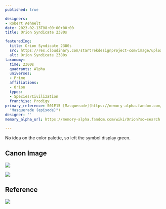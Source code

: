 ```yaml
---
published: true

designers:
- Robert Aehnelt
date: 2023-02-13T08:00:00+00:00
title: Orion Syndicate 2380s

featuredImg:
  title: Orion Syndicate 2380s
  src: https://res.cloudinary.com/startrekdesignproject-com/image/upload/v1676345733/Orion-Syndicate.png
  alt: Orion Syndicate 2380s
taxonomy:
  time: 2300s
  quadrants: Alpha
  universes:
  - Prime
  affiliations:
  - Orion
  types:
  - Species/Civilization
  franchise: Prodigy
primary_reference: S01E15 [Masquerade](https://memory-alpha.fandom.com/wiki/Masquerade_(episode)
  "Masquerade (episode)")
designer: ''
memory_alpha_url: https://memory-alpha.fandom.com/wiki/Orion?so=search

---
```

No idea on the color palette, so left the symbol display green.

## Canon Image

![](https://res.cloudinary.com/startrekdesignproject-com/image/upload/v1676345734/Orion-Gorn_PRO-1x18-1.jpg)

![](https://res.cloudinary.com/startrekdesignproject-com/image/upload/v1676345734/Multispecies_PRO-1x15-3.jpg)

## Reference

![](https://res.cloudinary.com/startrekdesignproject-com/image/upload/v1676349429/Orion-2380s-Reference_hgwoxq.jpg)